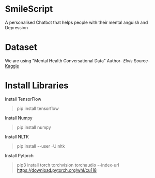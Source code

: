 # SmileScript
A personalised Chatbot that helps people with their mental anguish and Depression

# Dataset
We are using "Mental Health Conversational Data" 
Author- *Elvis* 
Source- [Kaggle](https://www.kaggle.com/datasets/elvis23/mental-health-conversational-data)

# Install Libraries
Install TensorFlow
>pip install tensorflow
>
Install Numpy
>pip install numpy
>
Install NLTK
>pip install --user -U nltk
>
Install Pytorch
>pip3 install torch torchvision torchaudio --index-url https://download.pytorch.org/whl/cu118
